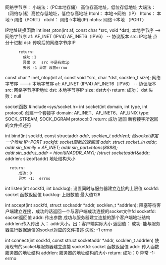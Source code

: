 网络字节序：
   小端法：（PC本地存储） 高位存高地址，低位存低地址
   大端法：（网络存储）高位存低地址，低位存高地址
   htonl： 本地->网络（IP）
   htons： 本地->网络（PORT）
   ntohl： 网络->本地(IP)
   ntohs:  网络->本地 （PORT）

IP地址转换函数
  int inet_pton(int af, const char *src, void *dst);          本地字节序 --> 网络字节序
          af:  AF_INET (IPV4)  AF_INET6（IPV6）   -- 协议版本
          src: IP地址 点分十进制
          dst: 传唤后的网络字节序IP

          return:
            成功：1
            异常 0:  src 不是有效ip
            失败 -1 异常 设置errno
  
  const char * inet_ntop(int af, const void *src, char *dst, socklen_t size);  网络字节序 ---> 本地字节序
          af:  AF_INET (IPV4)  AF_INET6（IPV6）   -- 协议版本
          src: 网络字节序IP地址
          dst: 本地字节序IP
          size: dst大小
          return:
            成功： dst
            失败：null


socket函数
  #include<sys/socket.h>
  int socket(int domain, int type, int protocol) 创建一个套接字
      domain: AF_INET、AF_INET6、AF_UNIX
      type: SOCK_STREAM, SOCK_DGRAM
      protocol:0
      return: 成功 返回 新套接字所返回的文件描述符
  
  int bind(int sockfd, const structaddr *addr, socklen_t addrlen); 给socket绑定一个地址 IP+PORT
      sockfd: socket函数的返回值
      addr:    struct socket_in addr; addr.sin_family = AF_INET; addr.sin_port=htons(8888);
              addr.sin_addr.s_addr = htonl(INADDR_ANY);
              (struct socketaddr*)&addr;
      addrlen: sizeof(addr) 地址结构大小

      return:
          成功：0
          异常 -1:  errno
  
  int listen(int sockfd, int backlog); 设置同时与服务器建立连接的上限值
      sockfd: socket 函数返回值
      backlog: 上限数值 最大值128

  int accept(int sockfd, struct sockaddr *addr, socklen_t *addrlen); 
      阻塞等待客户端建立连接，成功的话返回一个与客户端成功连接的socket文件fd
      socketfd: socket返回值
      addr: 传出参数 成功与服务器建立连接的那个客户端地址结构
      addrlen:传入传出 
            入： addr大小。出：客户端实际大小
      返回值：
        成功: 能与服务器进行数据通信的socket对应的文件描述
        失败: -1 errno
        
  int connect(int sockfd, const struct socketaddr *addr, socklen_t addrlen)
      使用现有的socket与服务器建立连接
      socketfd: socket 函数返回值
      addr: 传入函数 服务器的地址结构
      addrlen: 服务器的地址结构的大小
      return:
        成功：0
        异常 -1:  errno